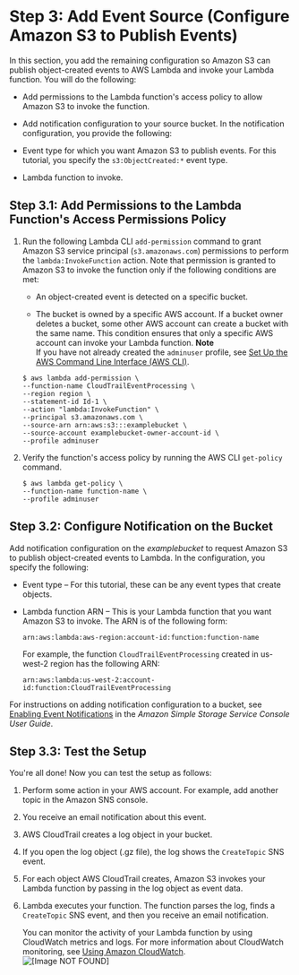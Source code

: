 # Step 3: Add Event Source \(Configure Amazon S3 to Publish Events\)<a name="with-cloudtrail-example-configure-event-source"></a>

 In this section, you add the remaining configuration so Amazon S3 can publish object\-created events to AWS Lambda and invoke your Lambda function\. You will do the following:

+ Add permissions to the Lambda function's access policy to allow Amazon S3 to invoke the function\.

+  Add notification configuration to your source bucket\. In the notification configuration, you provide the following: 

  + Event type for which you want Amazon S3 to publish events\. For this tutorial, you specify the `s3:ObjectCreated:*` event type\.

  + Lambda function to invoke\.

## Step 3\.1: Add Permissions to the Lambda Function's Access Permissions Policy<a name="with-cloudtrail-example-configure-event-source-add-permission"></a>

1. Run the following Lambda CLI `add-permission` command to grant Amazon S3 service principal \(`s3.amazonaws.com`\) permissions to perform the `lambda:InvokeFunction` action\. Note that permission is granted to Amazon S3 to invoke the function only if the following conditions are met:

   + An object\-created event is detected on a specific bucket\.

   + The bucket is owned by a specific AWS account\. If a bucket owner deletes a bucket, some other AWS account can create a bucket with the same name\. This condition ensures that only a specific AWS account can invoke your Lambda function\.
**Note**  
If you have not already created the `adminuser` profile, see [Set Up the AWS Command Line Interface \(AWS CLI\)](setup-awscli.md)\.

   ```
   $ aws lambda add-permission \
   --function-name CloudTrailEventProcessing \
   --region region \
   --statement-id Id-1 \
   --action "lambda:InvokeFunction" \
   --principal s3.amazonaws.com \
   --source-arn arn:aws:s3:::examplebucket \
   --source-account examplebucket-owner-account-id \
   --profile adminuser
   ```

1. Verify the function's access policy by running the AWS CLI `get-policy` command\.

   ```
   $ aws lambda get-policy \
   --function-name function-name \
   --profile adminuser
   ```

## Step 3\.2: Configure Notification on the Bucket<a name="with-cloudtrail-example-configure-event-source-add-notif-config"></a>

Add notification configuration on the *examplebucket* to request Amazon S3 to publish object\-created events to Lambda\. In the configuration, you specify the following:

+ Event type – For this tutorial, these can be any event types that create objects\.

+ Lambda function ARN – This is your Lambda function that you want Amazon S3 to invoke\. The ARN is of the following form:

  ```
  arn:aws:lambda:aws-region:account-id:function:function-name
  ```

  For example, the function `CloudTrailEventProcessing` created in us\-west\-2 region has the following ARN:

  ```
  arn:aws:lambda:us-west-2:account-id:function:CloudTrailEventProcessing
  ```

For instructions on adding notification configuration to a bucket, see [Enabling Event Notifications](http://docs.aws.amazon.com/AmazonS3/latest/user-guide/SettingBucketNotifications.html) in the *Amazon Simple Storage Service Console User Guide*\.

## Step 3\.3: Test the Setup<a name="with-cloudtrail-example-final-integration-test-no-iam"></a>

You're all done\! Now you can test the setup as follows:

1. Perform some action in your AWS account\. For example, add another topic in the Amazon SNS console\.

1. You receive an email notification about this event\. 

1. AWS CloudTrail creates a log object in your bucket\.

1. If you open the log object \(\.gz file\), the log shows the `CreateTopic` SNS event\.

1. For each object AWS CloudTrail creates, Amazon S3 invokes your Lambda function by passing in the log object as event data\.

1. Lambda executes your function\. The function parses the log, finds a `CreateTopic` SNS event, and then you receive an email notification\. 

   You can monitor the activity of your Lambda function by using CloudWatch metrics and logs\. For more information about CloudWatch monitoring, see [Using Amazon CloudWatch](monitoring-functions.md)\.   
![\[Image NOT FOUND\]](http://docs.aws.amazon.com/lambda/latest/dg/images/wt-cloudtrail-200.png)